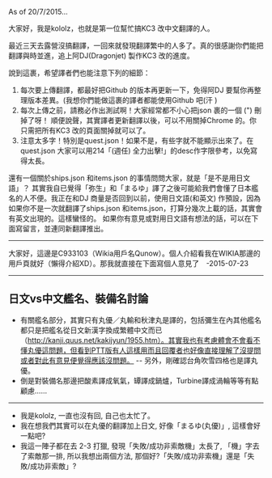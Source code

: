 As of 20/7/2015...

大家好，我是kololz，也就是第一位幫忙搞KC3 改中文翻譯的人。

最近三天去露營沒搞翻譯，一回來就發現翻譯繁中的人多了。真的很感謝你們能把翻譯與時並進，追上阿DJ(Dragonjet) 製作KC3 改的進度。

說到這裹，希望譯者們也能注意下列的細節：

1. 每次要上傳翻譯，都最好把Github 的版本再更新一下，免得阿DJ 要幫你再整理版本差異。(我想你們能做這裹的譯者都能使用Github 吧(汗 )
2. 每次上傳之前，請務必作出測試啊！大家經常都不小心把json 裹的一個 (") 刪掉了呀！
順便說聲，其實譯者更新翻譯以後，可以不用關掉Chrome 的。你只需把所有KC3 改的頁面關掉就可以了。
3. 注意太多字！特別是quest.json！如果不是，有些字就不能顯示出來了。在quest.json 大家可以用214「(週任) 全力出擊!」的desc作字限參考，以免寫得太長。

還有一個關於ships.json 和items.json 的事情問問大家，就是「是不是用日文語」？
其實我自已覺得「弥生」和「まるゆ」譯了之後可能給我們會懂了日本艦名的人不便。我正在和DJ 商量是否回到以前，使用日文語(和英文) 作預設，因為如果你不是一次就翻譯了ships.json 和items.json，打算分幾次上載的話，其實會有英文出現的。這樣蠻怪的。
如果你有意見或對用日文語有想法的話，可以在下面寫留言，並連同新翻譯推出。

----------------------------------------------------------------------------------------------------------------------------

大家好，這邊是C933103（Wikia用戶名Qunow）。個人介紹看我在WIKIA那邊的用戶頁就好（懶得介紹XD）。那我就直接在下面寫個人意見了　-2015-07-23

----------------------------------------------------------------------------------------------------------------------------

日文vs中文艦名、裝備名討論
------------------------------------------------
- 有關艦名部分，其實只有丸優／丸輸和秋津丸是譯的，包括彌生在內其他艦名都只是把艦名從日文新漢字換成繁體中文而已（http://kanji.quus.net/kakijyun/1955.htm）。其實我也有考慮體會不會看不懂丸優這問題，但看到PTT版有人這樣用而且回覆者也好像直接理解了沒提問或者對此有意見便覺得應該沒問題。
-- 另外，剛確認台角吹雪四格也是譯丸優。
- 倒是對裝備名那邊把酸素譯成氧氣，罈譯成鍋爐，Turbine譯成渦輪等等有點顧慮……
----------------------------------------------------------------------------------------------------------------------------

- 我是kololz, 一直也沒有回, 自己也太忙了。
- 我在想我們其實可以在丸優的翻譯加上日文, 好像「まるゆ(丸優)」, 這樣會好一點吧?
- 我這一陣子都在去 2-3 打獵, 發現「失敗/成功非索敵機」太長了, 「機」字去了索敵那一排, 所以我想出兩個方法, 那個好?「失敗/成功非索機」還是「失敗/成功非索敵」?


